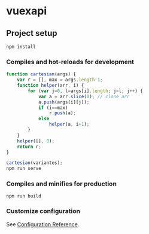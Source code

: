 # vuexapi

## Project setup
```
npm install
```

### Compiles and hot-reloads for development
```javascript
function cartesian(args) {
    var r = [], max = args.length-1;
    function helper(arr, i) {
        for (var j=0, l=args[i].length; j<l; j++) {
            var a = arr.slice(0); // clone arr
            a.push(args[i][j]);
            if (i==max)
                r.push(a);
            else
                helper(a, i+1);
        }
    }
    helper([], 0);
    return r;
}

cartesian(variantes);
npm run serve

```

### Compiles and minifies for production
```
npm run build
```

### Customize configuration
See [Configuration Reference](https://cli.vuejs.org/config/).
